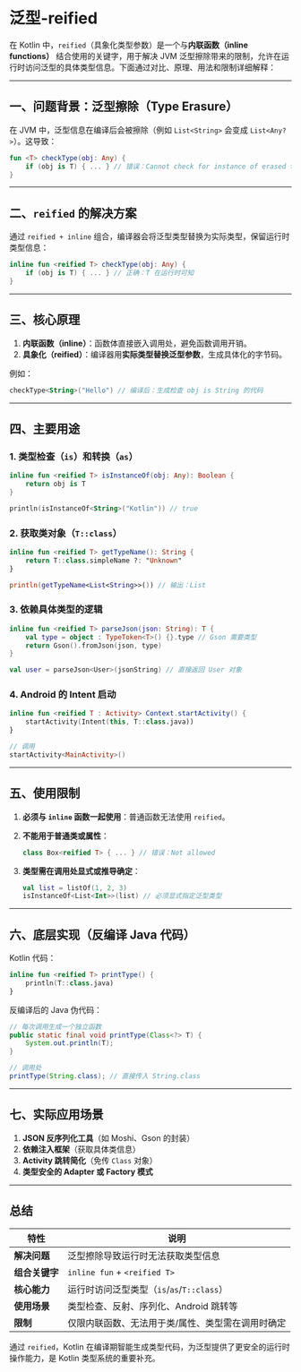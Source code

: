 # 泛型-reified

在 Kotlin 中，`reified`（具象化类型参数）是一个与**内联函数（inline functions）** 结合使用的关键字，用于解决 JVM 泛型擦除带来的限制，允许在运行时访问泛型的具体类型信息。下面通过对比、原理、用法和限制详细解释：

---

## 一、问题背景：泛型擦除（Type Erasure）

在 JVM 中，泛型信息在编译后会被擦除（例如 `List<String>` 会变成 `List<Any?>`）。这导致：

```kotlin
fun <T> checkType(obj: Any) {
    if (obj is T) { ... } // 错误：Cannot check for instance of erased type: T
}
```

---

## 二、`reified` 的解决方案

通过 `reified + inline` 组合，编译器会将泛型类型替换为实际类型，保留运行时类型信息：

```kotlin
inline fun <reified T> checkType(obj: Any) {
    if (obj is T) { ... } // 正确：T 在运行时可知
}
```

---

## 三、核心原理

1. **内联函数（inline）**：函数体直接嵌入调用处，避免函数调用开销。
2. **具象化（reified）**：编译器用**实际类型替换泛型参数**，生成具体化的字节码。

例如：

```kotlin
checkType<String>("Hello") // 编译后：生成检查 obj is String 的代码
```

---

## 四、主要用途

### 1. 类型检查（`is`）和转换（`as`）

```kotlin
inline fun <reified T> isInstanceOf(obj: Any): Boolean {
    return obj is T
}

println(isInstanceOf<String>("Kotlin")) // true
```

### 2. 获取类对象（`T::class`）

```kotlin
inline fun <reified T> getTypeName(): String {
    return T::class.simpleName ?: "Unknown"
}

println(getTypeName<List<String>>()) // 输出：List
```

### 3. 依赖具体类型的逻辑

```kotlin
inline fun <reified T> parseJson(json: String): T {
    val type = object : TypeToken<T>() {}.type // Gson 需要类型
    return Gson().fromJson(json, type)
}

val user = parseJson<User>(jsonString) // 直接返回 User 对象
```

### 4. Android 的 Intent 启动

```kotlin
inline fun <reified T : Activity> Context.startActivity() {
    startActivity(Intent(this, T::class.java))
}

// 调用
startActivity<MainActivity>()
```

---

## 五、使用限制

1. **必须与 `inline` 函数一起使用**：普通函数无法使用 `reified`。
2. **不能用于普通类或属性**：

   ```kotlin
   class Box<reified T> { ... } // 错误：Not allowed
   ```

3. **类型需在调用处显式或推导确定**：

   ```kotlin
   val list = listOf(1, 2, 3)
   isInstanceOf<List<Int>>(list) // 必须显式指定泛型类型
   ```

---

## 六、底层实现（反编译 Java 代码）

Kotlin 代码：

```kotlin
inline fun <reified T> printType() {
    println(T::class.java)
}
```

反编译后的 Java 伪代码：

```java
// 每次调用生成一个独立函数
public static final void printType(Class<?> T) {
    System.out.println(T);
}

// 调用处
printType(String.class); // 直接传入 String.class
```

---

## 七、实际应用场景

1. **JSON 反序列化工具**（如 Moshi、Gson 的封装）
2. **依赖注入框架**（获取具体类信息）
3. **Activity 跳转简化**（免传 `Class` 对象）
4. **类型安全的 Adapter 或 Factory 模式**

---

## 总结

| 特性          | 说明                                                                 |
|---------------|----------------------------------------------------------------------|
| **解决问题**   | 泛型擦除导致运行时无法获取类型信息                                     |
| **组合关键字** | `inline fun` + `<reified T>`                                          |
| **核心能力**   | 运行时访问泛型类型（`is`/`as`/`T::class`）                            |
| **使用场景**   | 类型检查、反射、序列化、Android 跳转等                                |
| **限制**       | 仅限内联函数、无法用于类/属性、类型需在调用时确定                      |

通过 `reified`，Kotlin 在编译期智能生成类型代码，为泛型提供了更安全的运行时操作能力，是 Kotlin 类型系统的重要补充。
